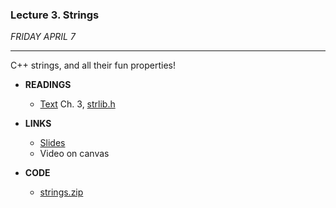 ### Lecture 3. Strings

*FRIDAY APRIL 7*

***

C++ strings, and all their fun properties!

- **READINGS**
  
  - [Text](../Reader-Beta-2012.pdf) Ch. 3, [strlib.h](https://web.stanford.edu/dept/cs_edu/resources/cslib_docs/strlib.html)
  
- **LINKS**
  
  - [Slides](./Lecture3_slides.md)
  - Video on canvas
  
- **CODE**
  - [strings.zip](./strings.zip)
  
    

